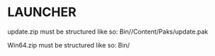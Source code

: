 # LAUNCHER
  update.zip must be structured like so:
    Bin/<gamename>/Content/Paks/update.pak
  
  
  Win64.zip must be structured like so:
    Bin/<gamefiles>
  

